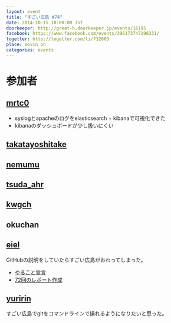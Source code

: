 ```yaml
---
layout: event
title: "すごい広島 #74"
date: 2014-10-15 18:00:00 JST
doorkeeper: http://great-h.doorkeeper.jp/events/16195
facebook: https://www.facebook.com/events/396173747196331/
togetter: http://togetter.com/li/732603
place: movin_on
categories: events
---
```


# 参加者


## [mrtc0](http://twitter.com/mrtc0)

* syslogとapacheのログをelasticsearch + kibanaで可視化できた
* kibanaのダッシュボードが少し扱いにくい


## [takatayoshitake](http://twitter.com/takatayoshitake)


## [nemumu](https://github.com/nemumu)


## [tsuda_ahr](http://twitter.com/tsuda_ahr)


## [kwgch](https://github.com/kwgch)


## okuchan


## [eiel](http://eiel.info/)

GitHubの説明をしていたらすごい広島がおわってしまった。

* [やること宣言](https://github.com/great-h/great-h.github.io/issues/1296)
* [72回のレポート作成](https://www.facebook.com/great.hiroshima/posts/466042973538353)

## [yuririn](http://www.ginneko-atelier.com)

すごい広島でgitをコマンドラインで操れるようになりたいと思った。

